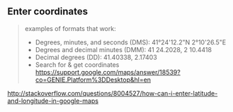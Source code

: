 ## Enter coordinates

> examples of formats that work:
>   - Degrees, minutes, and seconds (DMS): 41°24'12.2"N 2°10'26.5"E
>   - Degrees and decimal minutes (DMM): 41 24.2028, 2 10.4418
>   - Decimal degrees (DD): 41.40338, 2.17403
> - Search for & get coordinates https://support.google.com/maps/answer/18539?co=GENIE.Platform%3DDesktop&hl=en

http://stackoverflow.com/questions/8004527/how-can-i-enter-latitude-and-longitude-in-google-maps
